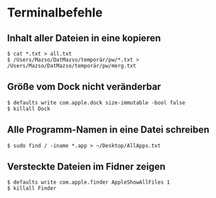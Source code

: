 # Terminalbefehle

## Inhalt aller Dateien in eine kopieren

    $ cat *.txt > all.txt
    $ /Users/Mazso/DatMazso/temporär/pw/*.txt > /Users/Mazso/DatMazso/temporär/pw/merg.txt
    
## Größe vom Dock nicht veränderbar

    $ defaults write com.apple.dock size-immutable -bool false
    $ killall Dock
    
## Alle Programm-Namen in eine Datei schreiben

    $ sudo find / -iname *.app > ~/Desktop/AllApps.txt
    
## Versteckte Dateien im Fidner zeigen

    $ defaults write com.apple.finder AppleShowAllFiles 1
    $ killall Finder